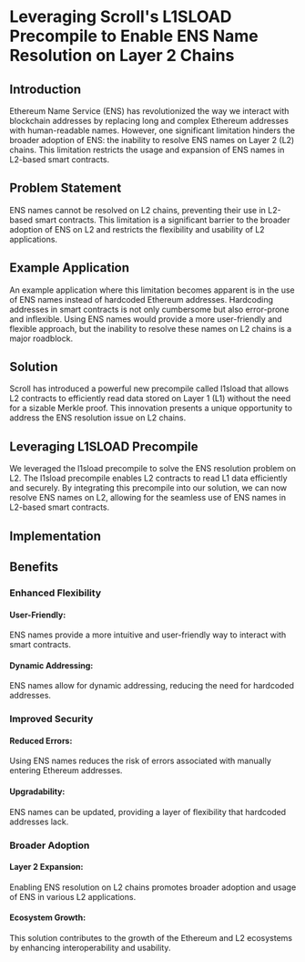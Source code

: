 # Leveraging Scroll's L1SLOAD Precompile to Enable ENS Name Resolution on Layer 2 Chains
## Introduction
Ethereum Name Service (ENS) has revolutionized the way we interact with blockchain addresses by replacing long and complex Ethereum addresses with human-readable names. However, one significant limitation hinders the broader adoption of ENS: the inability to resolve ENS names on Layer 2 (L2) chains. This limitation restricts the usage and expansion of ENS names in L2-based smart contracts.

## Problem Statement
ENS names cannot be resolved on L2 chains, preventing their use in L2-based smart contracts. This limitation is a significant barrier to the broader adoption of ENS on L2 and restricts the flexibility and usability of L2 applications.

## Example Application
An example application where this limitation becomes apparent is in the use of ENS names instead of hardcoded Ethereum addresses. Hardcoding addresses in smart contracts is not only cumbersome but also error-prone and inflexible. Using ENS names would provide a more user-friendly and flexible approach, but the inability to resolve these names on L2 chains is a major roadblock.

## Solution
Scroll has introduced a powerful new precompile called l1sload that allows L2 contracts to efficiently read data stored on Layer 1 (L1) without the need for a sizable Merkle proof. This innovation presents a unique opportunity to address the ENS resolution issue on L2 chains.

## Leveraging L1SLOAD Precompile
We leveraged the l1sload precompile to solve the ENS resolution problem on L2. The l1sload precompile enables L2 contracts to read L1 data efficiently and securely. By integrating this precompile into our solution, we can now resolve ENS names on L2, allowing for the seamless use of ENS names in L2-based smart contracts.

## Implementation

## Benefits
### Enhanced Flexibility
#### User-Friendly: 
ENS names provide a more intuitive and user-friendly way to interact with smart contracts.
#### Dynamic Addressing: 
ENS names allow for dynamic addressing, reducing the need for hardcoded addresses.

### Improved Security
#### Reduced Errors: 
Using ENS names reduces the risk of errors associated with manually entering Ethereum addresses.
#### Upgradability: 
ENS names can be updated, providing a layer of flexibility that hardcoded addresses lack.

### Broader Adoption
#### Layer 2 Expansion: 
Enabling ENS resolution on L2 chains promotes broader adoption and usage of ENS in various L2 applications.
#### Ecosystem Growth: 
This solution contributes to the growth of the Ethereum and L2 ecosystems by enhancing interoperability and usability.


